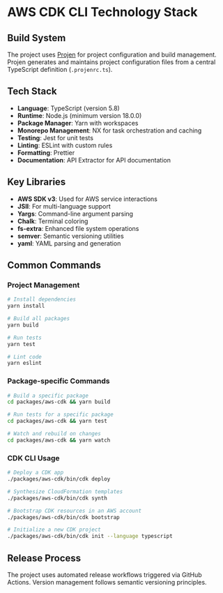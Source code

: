 # AWS CDK CLI Technology Stack

## Build System

The project uses [Projen](https://github.com/projen/projen) for project configuration and build management. Projen generates and maintains project configuration files from a central TypeScript definition (`.projenrc.ts`).

## Tech Stack

- **Language**: TypeScript (version 5.8)
- **Runtime**: Node.js (minimum version 18.0.0)
- **Package Manager**: Yarn with workspaces
- **Monorepo Management**: NX for task orchestration and caching
- **Testing**: Jest for unit tests
- **Linting**: ESLint with custom rules
- **Formatting**: Prettier
- **Documentation**: API Extractor for API documentation

## Key Libraries

- **AWS SDK v3**: Used for AWS service interactions
- **JSII**: For multi-language support
- **Yargs**: Command-line argument parsing
- **Chalk**: Terminal coloring
- **fs-extra**: Enhanced file system operations
- **semver**: Semantic versioning utilities
- **yaml**: YAML parsing and generation

## Common Commands

### Project Management

```bash
# Install dependencies
yarn install

# Build all packages
yarn build

# Run tests
yarn test

# Lint code
yarn eslint
```

### Package-specific Commands

```bash
# Build a specific package
cd packages/aws-cdk && yarn build

# Run tests for a specific package
cd packages/aws-cdk && yarn test

# Watch and rebuild on changes
cd packages/aws-cdk && yarn watch
```

### CDK CLI Usage

```bash
# Deploy a CDK app
./packages/aws-cdk/bin/cdk deploy

# Synthesize CloudFormation templates
./packages/aws-cdk/bin/cdk synth

# Bootstrap CDK resources in an AWS account
./packages/aws-cdk/bin/cdk bootstrap

# Initialize a new CDK project
./packages/aws-cdk/bin/cdk init --language typescript
```

## Release Process

The project uses automated release workflows triggered via GitHub Actions. Version management follows semantic versioning principles.
